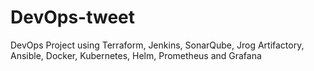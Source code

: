 # DevOps-tweet
 DevOps Project using Terraform, Jenkins, SonarQube, Jrog Artifactory, Ansible, Docker, Kubernetes, Helm, Prometheus and Grafana
